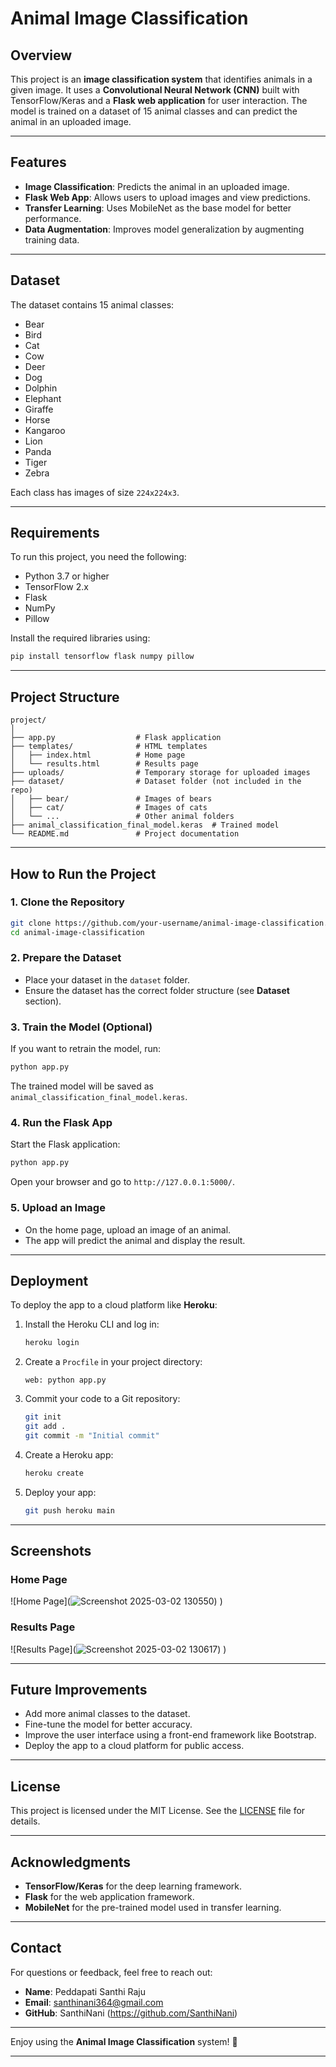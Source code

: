 # Animal Image Classification

## Overview
This project is an **image classification system** that identifies animals in a given image. It uses a **Convolutional Neural Network (CNN)** built with TensorFlow/Keras and a **Flask web application** for user interaction. The model is trained on a dataset of 15 animal classes and can predict the animal in an uploaded image.

---

## Features
- **Image Classification**: Predicts the animal in an uploaded image.
- **Flask Web App**: Allows users to upload images and view predictions.
- **Transfer Learning**: Uses MobileNet as the base model for better performance.
- **Data Augmentation**: Improves model generalization by augmenting training data.

---

## Dataset
The dataset contains 15 animal classes:
- Bear
- Bird
- Cat
- Cow
- Deer
- Dog
- Dolphin
- Elephant
- Giraffe
- Horse
- Kangaroo
- Lion
- Panda
- Tiger
- Zebra

Each class has images of size `224x224x3`.

---

## Requirements
To run this project, you need the following:
- Python 3.7 or higher
- TensorFlow 2.x
- Flask
- NumPy
- Pillow

Install the required libraries using:
```bash
pip install tensorflow flask numpy pillow
```

---

## Project Structure
```
project/
│
├── app.py                  # Flask application
├── templates/              # HTML templates
│   ├── index.html          # Home page
│   └── results.html        # Results page
├── uploads/                # Temporary storage for uploaded images
├── dataset/                # Dataset folder (not included in the repo)
│   ├── bear/               # Images of bears
│   ├── cat/                # Images of cats
│   └── ...                 # Other animal folders
├── animal_classification_final_model.keras  # Trained model
└── README.md               # Project documentation
```

---

## How to Run the Project

### 1. Clone the Repository
```bash
git clone https://github.com/your-username/animal-image-classification.git
cd animal-image-classification
```

### 2. Prepare the Dataset
- Place your dataset in the `dataset` folder.
- Ensure the dataset has the correct folder structure (see **Dataset** section).

### 3. Train the Model (Optional)
If you want to retrain the model, run:
```bash
python app.py
```
The trained model will be saved as `animal_classification_final_model.keras`.

### 4. Run the Flask App
Start the Flask application:
```bash
python app.py
```
Open your browser and go to `http://127.0.0.1:5000/`.

### 5. Upload an Image
- On the home page, upload an image of an animal.
- The app will predict the animal and display the result.

---

## Deployment
To deploy the app to a cloud platform like **Heroku**:
1. Install the Heroku CLI and log in:
   ```bash
   heroku login
   ```
2. Create a `Procfile` in your project directory:
   ```
   web: python app.py
   ```
3. Commit your code to a Git repository:
   ```bash
   git init
   git add .
   git commit -m "Initial commit"
   ```
4. Create a Heroku app:
   ```bash
   heroku create
   ```
5. Deploy your app:
   ```bash
   git push heroku main
   ```

---

## Screenshots
### Home Page
![Home Page](![Screenshot 2025-03-02 130550](https://github.com/user-attachments/assets/5ef76e55-c2b7-4141-b7a6-b6000f63e14b))
)

### Results Page
![Results Page](![Screenshot 2025-03-02 130617](https://github.com/user-attachments/assets/14fa2a7e-6109-4efe-97f6-a44736a3084c))
)

---

## Future Improvements
- Add more animal classes to the dataset.
- Fine-tune the model for better accuracy.
- Improve the user interface using a front-end framework like Bootstrap.
- Deploy the app to a cloud platform for public access.

---

## License
This project is licensed under the MIT License. See the [LICENSE](LICENSE) file for details.

---

## Acknowledgments
- **TensorFlow/Keras** for the deep learning framework.
- **Flask** for the web application framework.
- **MobileNet** for the pre-trained model used in transfer learning.

---

## Contact
For questions or feedback, feel free to reach out:
- **Name**: Peddapati Santhi Raju
- **Email**: santhinani364@gmail.com
- **GitHub**: SanthiNani (https://github.com/SanthiNani)

---

Enjoy using the **Animal Image Classification** system! 🚀

---
